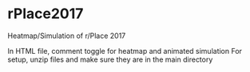 # rPlace2017
Heatmap/Simulation of r/Place 2017

In HTML file, comment toggle for heatmap and animated simulation
For setup, unzip files and make sure they are in the main directory
